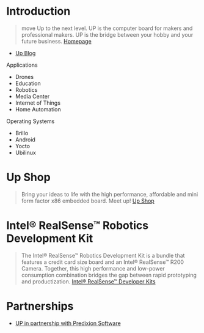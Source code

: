 # Introduction

> move Up to the next level. UP is the computer board for makers and professional makers. UP is the bridge between your hobby and your future business. [Homepage](http://www.up-board.org/)

-  [Up Blog](http://www.up-board.org/blog/)

Applications

- Drones
- Education
- Robotics
- Media Center
- Internet of Things
- Home Automation

Operating Systems

- Brillo
- Android
- Yocto
- Ubilinux

# Up Shop

> Bring your ideas to life with the high performance, affordable and mini form factor x86 embedded board. Meet up! [Up Shop](http://up-shop.org/)

# Intel® RealSense™ Robotics Development Kit

> The Intel® RealSense™ Robotics Development Kit is a bundle that features a credit card size board and an Intel® RealSense™ R200 Camera. Together, this high performance and low-power consumption combination bridges the gap between rapid prototyping and productization. [Intel® RealSense™ Developer Kits](http://click.intel.com/intelr-realsensetm-robotic-development-kit.html)

# Partnerships

- [UP in partnership with Predixion Software](http://www.up-board.org/kickstarter/up-in-partnership-with-predixion-software/)